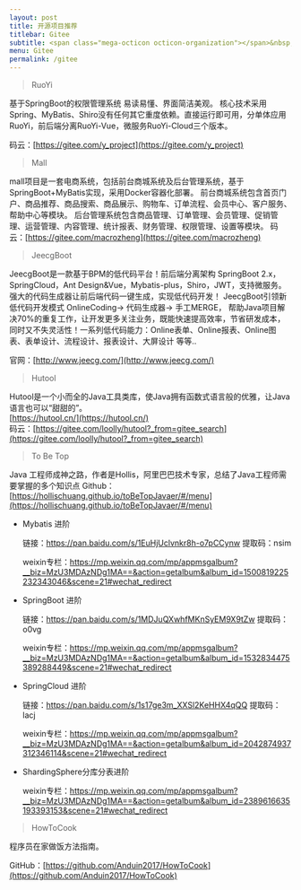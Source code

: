 ```yaml
---
layout: post
title: 开源项目推荐
titlebar: Gitee
subtitle: <span class="mega-octicon octicon-organization"></span>&nbsp;&nbsp; 通过他人的作品，扩展自己的编程思维，增长见识。
menu: Gitee
permalink: /gitee
---
```


> RuoYi

基于SpringBoot的权限管理系统 易读易懂、界面简洁美观。 核心技术采用Spring、MyBatis、Shiro没有任何其它重度依赖。直接运行即可用，分单体应用RuoYi，前后端分离RuoYi-Vue，微服务RuoYi-Cloud三个版本。

码云：[https://gitee.com/y_project](https://gitee.com/y_project)

> Mall

mall项目是一套电商系统，包括前台商城系统及后台管理系统，基于SpringBoot+MyBatis实现，采用Docker容器化部署。 前台商城系统包含首页门户、商品推荐、商品搜索、商品展示、购物车、订单流程、会员中心、客户服务、帮助中心等模块。 
后台管理系统包含商品管理、订单管理、会员管理、促销管理、运营管理、内容管理、统计报表、财务管理、权限管理、设置等模块。 
码云：[https://gitee.com/macrozheng](https://gitee.com/macrozheng)

> JeecgBoot

JeecgBoot是一款基于BPM的低代码平台！前后端分离架构 SpringBoot 2.x，SpringCloud，Ant  Design&Vue，Mybatis-plus，Shiro，JWT，支持微服务。强大的代码生成器让前后端代码一键生成，实现低代码开发！  JeecgBoot引领新低代码开发模式 OnlineCoding-> 代码生成器-> 手工MERGE， 帮助Java项目解决70%的重复工作，让开发更多关注业务，既能快速提高效率，节省研发成本，同时又不失灵活性！一系列低代码能力：Online表单、Online报表、Online图表、表单设计、流程设计、报表设计、大屏设计 等等..

官网：[http://www.jeecg.com/](http://www.jeecg.com/)

> Hutool  

Hutool是一个小而全的Java工具类库，使Java拥有函数式语言般的优雅，让Java语言也可以“甜甜的”。  
[https://hutool.cn/](https://hutool.cn/)  
码云：[https://gitee.com/loolly/hutool?_from=gitee_search](https://gitee.com/loolly/hutool?_from=gitee_search)  

> To Be Top

Java 工程师成神之路，作者是Hollis，阿里巴巴技术专家，总结了Java工程师需要掌握的多个知识点
Github：[https://hollischuang.github.io/toBeTopJavaer/#/menu](https://hollischuang.github.io/toBeTopJavaer/#/menu)

- Mybatis 进阶

  链接：https://pan.baidu.com/s/1EuHjUclvnkr8h-o7pCCynw 提取码：nsim 

  weixin专栏：https://mp.weixin.qq.com/mp/appmsgalbum?__biz=MzU3MDAzNDg1MA==&action=getalbum&album_id=1500819225232343046&scene=21#wechat_redirect

- SpringBoot 进阶

  链接：https://pan.baidu.com/s/1MDJuQXwhfMKnSyEM9X9tZw 提取码：o0vg

  weixin专栏：https://mp.weixin.qq.com/mp/appmsgalbum?__biz=MzU3MDAzNDg1MA==&action=getalbum&album_id=1532834475389288449&scene=21#wechat_redirect

- SpringCloud 进阶

  链接：https://pan.baidu.com/s/1s17ge3m_XXSl2KeHHX4qQQ 提取码：lacj
  
  weixin专栏：https://mp.weixin.qq.com/mp/appmsgalbum?__biz=MzU3MDAzNDg1MA==&action=getalbum&album_id=2042874937312346114&scene=21#wechat_redirect

- ShardingSphere分库分表进阶

  weixin专栏：https://mp.weixin.qq.com/mp/appmsgalbum?__biz=MzU3MDAzNDg1MA==&action=getalbum&album_id=2389616635193393153&scene=21#wechat_redirect

> HowToCook

程序员在家做饭方法指南。

GitHub：[https://github.com/Anduin2017/HowToCook](https://github.com/Anduin2017/HowToCook)

